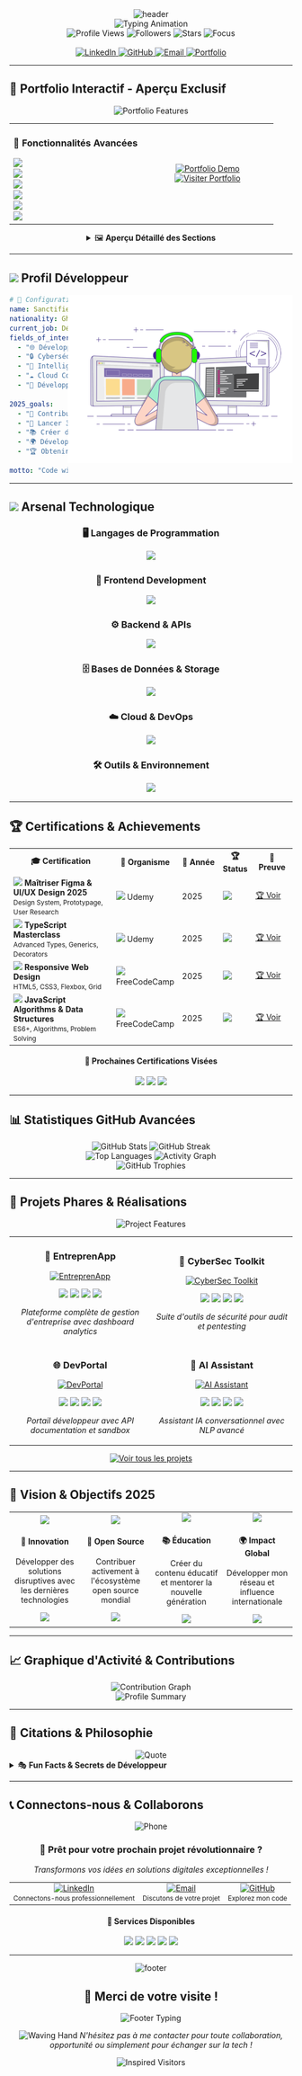 <div align="center">
  <!-- Header avec animation sophistiquée -->
   <img src="https://capsule-render.vercel.app/api?type=waving&color=gradient&height=200&section=header&text=Sanctifier%20Yaw-Mensah&fontSize=50&fontAlignY=35&animation=fadeIn&fontColor=white" alt="header" />
</div>

<!-- Animation de frappe sophistiquée -->
<div align="center">
  <img src="https://readme-typing-svg.herokuapp.com?font=JetBrains+Mono&size=28&duration=2000&pause=800&color=FF6B6B&center=true&vCenter=true&multiline=true&width=800&height=120&lines=💻+Architecte+de+Solutions+Digitales;⚡+Passionné+d'Excellence+Technique" alt="Typing Animation" />
</div>

<!-- Badges dynamiques avec style premium -->
<div align="center">
  <img src="https://komarev.com/ghpvc/?username=sancty007&style=for-the-badge&color=FF6B6B&label=VISITEURS" alt="Profile Views" />
  <img src="https://img.shields.io/github/followers/sancty007?style=for-the-badge&color=4ECDC4&labelColor=2C3E50&label=FOLLOWERS" alt="Followers" />
  <img src="https://img.shields.io/github/stars/sancty007?style=for-the-badge&color=45B7D1&labelColor=2C3E50&label=STARS" alt="Stars" />
  <img src="https://img.shields.io/badge/FOCUS-Full--Stack-FFEAA7?style=for-the-badge&labelColor=2C3E50" alt="Focus" />
</div>

<br/>

<!-- Navigation sociale premium -->
<div align="center">
  <a href="https://www.linkedin.com/in/sanctifier-yaw-mensah-63558b242/">
    <img src="https://img.shields.io/badge/LinkedIn-Connectons--nous-0077B5?style=for-the-badge&logo=linkedin&logoColor=white&labelColor=0077B5" alt="LinkedIn" />
  </a>
  <a href="https://github.com/sancty007">
    <img src="https://img.shields.io/badge/GitHub-Explorez_mes_repos-100000?style=for-the-badge&logo=github&logoColor=white&labelColor=100000" alt="GitHub" />
  </a>
  <a href="mailto:sanctifieryawmensah55@gmail.com">
    <img src="https://img.shields.io/badge/Email-Collaborons_ensemble-D14836?style=for-the-badge&logo=gmail&logoColor=white&labelColor=D14836" alt="Email" />
  </a>
  <a href="https://portofolio-9r65.vercel.app/">
    <img src="https://img.shields.io/badge/Portfolio-Découvrez_mon_travail-FF5722?style=for-the-badge&logo=vercel&logoColor=white&labelColor=FF5722" alt="Portfolio" />
  </a>
</div>

---

## 🌟 Portfolio Interactif - Aperçu Exclusif

<div align="center">
  <img src="https://readme-typing-svg.herokuapp.com?font=Fira+Code&size=24&duration=3000&pause=1000&color=FF6B6B&center=true&vCenter=true&width=600&lines=🎨+Design+Moderne+%26+Responsive;⚡+Animations+Fluides+%26+Interactives;📊+Visualisations+Dynamiques;🚀+Performance+Optimisée" alt="Portfolio Features" />
</div>

<div align="center">
  <table>
    <tr>
      <td align="center" width="50%">
        <h3>🎯 Fonctionnalités Avancées</h3>
        <div align="left">
          <img src="https://img.shields.io/badge/🎨_Design_System-Moderne-FF6B6B?style=flat-square" /><br/>
          <img src="https://img.shields.io/badge/⚡_Animations-Fluides-4ECDC4?style=flat-square" /><br/>
          <img src="https://img.shields.io/badge/📱_Responsive-100%25-45B7D1?style=flat-square" /><br/>
          <img src="https://img.shields.io/badge/🔥_Performance-Optimisée-96CEB4?style=flat-square" /><br/>
          <img src="https://img.shields.io/badge/📊_Analytics-Intégrées-FFEAA7?style=flat-square" /><br/>
          <img src="https://img.shields.io/badge/🌙_Dark_Mode-Natif-DDA0DD?style=flat-square" />
        </div>
      </td>
      <td align="center" width="50%">
        <a href="https://portofolio-9r65.vercel.app/" target="_blank">
          <img src="https://github.com/SP-XD/SP-XD/blob/main/images/dino_rounded.gif?raw=true" width="300" alt="Portfolio Demo" />
        </a>
        <br/>
        <a href="https://portofolio-9r65.vercel.app/" target="_blank">
          <img src="https://img.shields.io/badge/🚀_EXPLORER_LE_PORTFOLIO-FF6B6B?style=for-the-badge&logo=vercel&logoColor=white" alt="Visiter Portfolio" />
        </a>
      </td>
    </tr>
  </table>
</div>

<div align="center">
  <details>
    <summary>🖼️ <strong>Aperçu Détaillé des Sections</strong></summary>
    <br/>
    <table>
      <tr>
        <td align="center" width="33%">
          <img src="https://raw.githubusercontent.com/Tarikul-Islam-Anik/Animated-Fluent-Emojis/master/Emojis/Objects/House.png" width="30" />
          <h4>🏠 Accueil Dynamique</h4>
          <p>Hero section avec animations CSS avancées et présentation interactive</p>
        </td>
        <td align="center" width="33%">
          <img src="https://raw.githubusercontent.com/Tarikul-Islam-Anik/Animated-Fluent-Emojis/master/Emojis/Objects/Gear.png" width="30" />
          <h4>⚙️ Stack Technique</h4>
          <p>Visualisation interactive des compétences avec barres de progression</p>
        </td>
        <td align="center" width="33%">
          <img src="https://raw.githubusercontent.com/Tarikul-Islam-Anik/Animated-Fluent-Emojis/master/Emojis/Objects/Briefcase.png" width="30" />
          <h4>💼 Projets Showcase</h4>
          <p>Galerie interactive avec filtres par technologie et démos live</p>
        </td>
      </tr>
      <tr>
        <td align="center">
          <img src="https://raw.githubusercontent.com/Tarikul-Islam-Anik/Animated-Fluent-Emojis/master/Emojis/Objects/Chart%20Increasing.png" width="30" />
          <h4>📊 GitHub Analytics</h4>
          <p>Statistiques en temps réel avec graphiques interactifs</p>
        </td>
        <td align="center">
          <img src="https://raw.githubusercontent.com/Tarikul-Islam-Anik/Animated-Fluent-Emojis/master/Emojis/Objects/Envelope.png" width="30" />
          <h4>📧 Contact Avancé</h4>
          <p>Formulaire avec validation et intégration EmailJS</p>
        </td>
        <td align="center">
          <img src="https://raw.githubusercontent.com/Tarikul-Islam-Anik/Animated-Fluent-Emojis/master/Emojis/Objects/Mobile%20Phone.png" width="30" />
          <h4>📱 Mobile First</h4>
          <p>Expérience optimisée pour tous les appareils</p>
        </td>
      </tr>
    </table>
  </details>
</div>

---

## <img src="https://raw.githubusercontent.com/Tarikul-Islam-Anik/Animated-Fluent-Emojis/master/Emojis/People/Man%20Technologist.png" width="35"> Profil Développeur

<img align="right" alt="Coding" width="400" src="https://raw.githubusercontent.com/devSouvik/devSouvik/master/gif3.gif">

```yaml
# 🚀 Configuration Développeur
name: Sanctifier Yaw-Mensah
nationality: Ghana 🇬🇭
current_job: Développeur Full-Stack
fields_of_interests:
  - "🌐 Développement Web Full-Stack"
  - "🔒 Cybersécurité & Ethical Hacking"
  - "🤖 Intelligence Artificielle & ML"
  - "☁️ Cloud Computing & DevOps"
  - "📱 Développement Mobile"

2025_goals:
  - "🌟 Contribuer à 50+ projets Open Source"
  - "🚀 Lancer 3 applications SaaS innovantes"
  - "📚 Créer du contenu éducatif (blog, vidéos)"
  - "🌍 Développer mon réseau international"
  - "🏆 Obtenir des certifications cloud avancées"

motto: "Code with passion, secure with precision! 🔥"
```

---

## <img src="https://raw.githubusercontent.com/Tarikul-Islam-Anik/Animated-Fluent-Emojis/master/Emojis/Objects/Hammer%20and%20Wrench.png" width="35"> Arsenal Technologique

<div align="center">

### 🖥️ Langages de Programmation
<p>
  <img src="https://skillicons.dev/icons?i=python,java,cpp,js,ts,php,go,rust" />
</p>

### 🎨 Frontend Development
<p>
  <img src="https://skillicons.dev/icons?i=html,css,js,ts,react,nextjs,vue,angular,tailwind,bootstrap,sass,figma" />
</p>

### ⚙️ Backend & APIs
<p>
  <img src="https://skillicons.dev/icons?i=nodejs,express,django,fastapi,spring,laravel,graphql,prisma" />
</p>

### 🗄️ Bases de Données & Storage
<p>
  <img src="https://skillicons.dev/icons?i=mysql,postgresql,mongodb,redis,firebase,supabase,sqlite" />
</p>

### ☁️ Cloud & DevOps
<p>
  <img src="https://skillicons.dev/icons?i=aws,azure,gcp,docker,kubernetes,jenkins,terraform,nginx" />
</p>

### 🛠️ Outils & Environnement
<p>
  <img src="https://skillicons.dev/icons?i=git,github,gitlab,vscode,vim,linux,bash,postman" />
</p>

</div>

---

## 🏆 Certifications & Achievements

<div align="center">
  <table>
    <tr>
      <th width="40%">🎓 Certification</th>
      <th width="20%">🏢 Organisme</th>
      <th width="15%">📅 Année</th>
      <th width="10%">🏆 Status</th>
      <th width="15%">🔗 Preuve</th>
    </tr>
    <tr>
      <td>
        <img width="25" src="https://img.icons8.com/color/48/figma--v1.png"/> 
        <strong>Maîtriser Figma & UI/UX Design 2025</strong>
        <br/><small>Design System, Prototypage, User Research</small>
      </td>
      <td><img width="25" src="https://img.icons8.com/color/48/udemy.png"/> Udemy</td>
      <td>2025</td>
      <td><img src="https://img.shields.io/badge/✅-Certifié-4ECDC4?style=flat-square" /></td>
      <td><a href="https://www.udemy.com/certificate/UC-e6108141-51f9-4af0-9526-d29c0beacbc2/">🏆 Voir</a></td>
    </tr>
    <tr>
      <td>
        <img width="25" src="https://img.icons8.com/color/48/typescript.png"/> 
        <strong>TypeScript Masterclass</strong>
        <br/><small>Advanced Types, Generics, Decorators</small>
      </td>
      <td><img width="25" src="https://img.icons8.com/color/48/udemy.png"/> Udemy</td>
      <td>2025</td>
      <td><img src="https://img.shields.io/badge/✅-Certifié-4ECDC4?style=flat-square" /></td>
      <td><a href="https://www.udemy.com/certificate/UC-ee6bc228-d313-4980-a296-85847ee1d882/">🏆 Voir</a></td>
    </tr>
    <tr>
      <td>
        <img width="25" src="https://img.icons8.com/color/48/html-5--v1.png"/> 
        <strong>Responsive Web Design</strong>
        <br/><small>HTML5, CSS3, Flexbox, Grid</small>
      </td>
      <td><img width="25" src="https://img.icons8.com/external-tal-revivo-color-tal-revivo/48/external-freecodecamp-a-non-profit-organization-that-consists-of-an-interactive-learning-web-platform-logo-color-tal-revivo.png"/> FreeCodeCamp</td>
      <td>2025</td>
      <td><img src="https://img.shields.io/badge/✅-Certifié-4ECDC4?style=flat-square" /></td>
      <td><a href="https://www.freecodecamp.org/certification/sanctifier/responsive-web-design">🏆 Voir</a></td>
    </tr>
    <tr>
      <td>
        <img width="25" src="https://img.icons8.com/color/48/javascript--v1.png"/> 
        <strong>JavaScript Algorithms & Data Structures</strong>
        <br/><small>ES6+, Algorithms, Problem Solving</small>
      </td>
      <td><img width="25" src="https://img.icons8.com/external-tal-revivo-color-tal-revivo/48/external-freecodecamp-a-non-profit-organization-that-consists-of-an-interactive-learning-web-platform-logo-color-tal-revivo.png"/> FreeCodeCamp</td>
      <td>2025</td>
      <td><img src="https://img.shields.io/badge/✅-Certifié-4ECDC4?style=flat-square" /></td>
      <td><a href="https://www.freecodecamp.org/certification/sanctifier/javascript-algorithms-and-data-structures-v8">🏆 Voir</a></td>
    </tr>
  </table>
</div>

<div align="center">
  <h4>🎯 Prochaines Certifications Visées</h4>
  <img src="https://img.shields.io/badge/AWS-Solutions_Architect-FF9900?style=for-the-badge&logo=amazon-aws&logoColor=white" />
  <img src="https://img.shields.io/badge/Azure-DevOps_Engineer-0078D4?style=for-the-badge&logo=microsoft-azure&logoColor=white" />
  <img src="https://img.shields.io/badge/Google_Cloud-Professional_Developer-4285F4?style=for-the-badge&logo=google-cloud&logoColor=white" />
</div>

---

## 📊 Statistiques GitHub Avancées

<div align="center">
  <img width="49%" src="https://github-readme-stats.vercel.app/api?username=sancty007&show_icons=true&theme=radical&count_private=true&hide_border=true&title_color=FF6B6B&icon_color=4ECDC4&text_color=c9d1d9&bg_color=0d1117&custom_title=📊%20Statistiques%20GitHub" alt="GitHub Stats" />
  <img width="49%" src="https://github-readme-streak-stats.herokuapp.com/?user=sancty007&theme=radical&hide_border=true&stroke=0000&background=0d1117&ring=FF6B6B&fire=4ECDC4&currStreakLabel=45B7D1" alt="GitHub Streak" />
</div>

<div align="center">
  <img width="49%" src="https://github-readme-stats.vercel.app/api/top-langs/?username=sancty007&layout=compact&theme=radical&hide_border=true&title_color=FF6B6B&text_color=c9d1d9&bg_color=0d1117&langs_count=10&custom_title=🔥%20Langages%20Favoris" alt="Top Languages" />
  <img width="49%" src="https://github-readme-activity-graph.vercel.app/graph?username=sancty007&theme=redical&hide_border=true&bg_color=0d1117&color=FF6B6B&line=4ECDC4&point=c9d1d9&custom_title=📈%20Graphique%20d'Activité" alt="Activity Graph" />
</div>

<div align="center">
  <img src="https://github-profile-trophy.vercel.app/?username=sancty007&theme=radical&no-frame=true&no-bg=true&margin-w=4&column=8&title=Stars,Followers,Commits,Repositories,MultipleLang,PullRequest,Issues,Reviews" alt="GitHub Trophies" />
</div>

---

## 🚀 Projets Phares & Réalisations

<div align="center">
  <img src="https://readme-typing-svg.herokuapp.com?font=Fira+Code&size=20&duration=3000&pause=1000&color=4ECDC4&center=true&vCenter=true&width=600&lines=🏗️+Architectures+Scalables;🔐+Solutions+Sécurisées;⚡+Performances+Optimisées;🌐+Expériences+Utilisateur+Exceptionnelles" alt="Project Features" />
</div>

<div align="center">
  <table>
    <tr>
      <td width="50%">
        <h3 align="center">🏢 EntreprenApp</h3>
        <div align="center">  
          <a href="https://github.com/sancty007/entreprenapp" target="_blank">
            <img src="https://github-readme-stats.vercel.app/api/pin/?username=sancty007&repo=entreprenapp&theme=radical&hide_border=true&title_color=FF6B6B&icon_color=4ECDC4&text_color=c9d1d9&bg_color=0d1117" alt="EntreprenApp" />
          </a>
        </div>
        <p align="center">
          <img src="https://img.shields.io/badge/React-61DAFB?style=flat-square&logo=react&logoColor=black" />
          <img src="https://img.shields.io/badge/Node.js-339933?style=flat-square&logo=nodedotjs&logoColor=white" />
          <img src="https://img.shields.io/badge/MongoDB-47A248?style=flat-square&logo=mongodb&logoColor=white" />
          <img src="https://img.shields.io/badge/TypeScript-3178C6?style=flat-square&logo=typescript&logoColor=white" />
        </p>
        <p align="center"><em>Plateforme complète de gestion d'entreprise avec dashboard analytics</em></p>
      </td>
      <td width="50%">
        <h3 align="center">🔐 CyberSec Toolkit</h3>
        <div align="center">
          <a href="https://github.com/sancty007/cybersec-toolkit" target="_blank">
            <img src="https://github-readme-stats.vercel.app/api/pin/?username=sancty007&repo=cybersec-toolkit&theme=radical&hide_border=true&title_color=FF6B6B&icon_color=4ECDC4&text_color=c9d1d9&bg_color=0d1117" alt="CyberSec Toolkit" />
          </a>
        </div>
        <p align="center">
          <img src="https://img.shields.io/badge/Python-3776AB?style=flat-square&logo=python&logoColor=white" />
          <img src="https://img.shields.io/badge/Django-092E20?style=flat-square&logo=django&logoColor=white" />
          <img src="https://img.shields.io/badge/Docker-2496ED?style=flat-square&logo=docker&logoColor=white" />
          <img src="https://img.shields.io/badge/PostgreSQL-336791?style=flat-square&logo=postgresql&logoColor=white" />
        </p>
        <p align="center"><em>Suite d'outils de sécurité pour audit et pentesting</em></p>
      </td>
    </tr>
    <tr>
      <td width="50%">
        <h3 align="center">🌐 DevPortal</h3>
        <div align="center">
          <a href="https://github.com/sancty007/devportal" target="_blank">
            <img src="https://github-readme-stats.vercel.app/api/pin/?username=sancty007&repo=devportal&theme=radical&hide_border=true&title_color=FF6B6B&icon_color=4ECDC4&text_color=c9d1d9&bg_color=0d1117" alt="DevPortal" />
          </a>
        </div>
        <p align="center">
          <img src="https://img.shields.io/badge/Next.js-000000?style=flat-square&logo=nextdotjs&logoColor=white" />
          <img src="https://img.shields.io/badge/Tailwind-38B2AC?style=flat-square&logo=tailwind-css&logoColor=white" />
          <img src="https://img.shields.io/badge/Prisma-2D3748?style=flat-square&logo=prisma&logoColor=white" />
          <img src="https://img.shields.io/badge/Vercel-000000?style=flat-square&logo=vercel&logoColor=white" />
        </p>
        <p align="center"><em>Portail développeur avec API documentation et sandbox</em></p>
      </td>
      <td width="50%">
        <h3 align="center">🤖 AI Assistant</h3>
        <div align="center">
          <a href="https://github.com/sancty007/ai-assistant" target="_blank">
            <img src="https://github-readme-stats.vercel.app/api/pin/?username=sancty007&repo=ai-assistant&theme=radical&hide_border=true&title_color=FF6B6B&icon_color=4ECDC4&text_color=c9d1d9&bg_color=0d1117" alt="AI Assistant" />
          </a>
        </div>
        <p align="center">
          <img src="https://img.shields.io/badge/FastAPI-009688?style=flat-square&logo=fastapi&logoColor=white" />
          <img src="https://img.shields.io/badge/OpenAI-412991?style=flat-square&logo=openai&logoColor=white" />
          <img src="https://img.shields.io/badge/Redis-DC382D?style=flat-square&logo=redis&logoColor=white" />
          <img src="https://img.shields.io/badge/AWS-FF9900?style=flat-square&logo=amazon-aws&logoColor=white" />
        </p>
        <p align="center"><em>Assistant IA conversationnel avec NLP avancé</em></p>
      </td>
    </tr>
  </table>
</div>

<div align="center">
  <a href="https://github.com/sancty007?tab=repositories">
    <img src="https://img.shields.io/badge/🔍_EXPLORER_TOUS_MES_PROJETS-FF6B6B?style=for-the-badge&logo=github&logoColor=white" alt="Voir tous les projets" />
  </a>
</div>

---

## 🎯 Vision & Objectifs 2025

<div align="center">
  <table>
    <tr>
      <td align="center" width="25%">
        <img src="https://raw.githubusercontent.com/Tarikul-Islam-Anik/Animated-Fluent-Emojis/master/Emojis/Objects/Rocket.png" width="60">
        <h4>🚀 Innovation</h4>
        <p>Développer des solutions disruptives avec les dernières technologies</p>
        <img src="https://img.shields.io/badge/Progress-75%25-4ECDC4?style=flat-square" />
      </td>
      <td align="center" width="25%">
        <img src="https://raw.githubusercontent.com/Tarikul-Islam-Anik/Animated-Fluent-Emojis/master/Emojis/Objects/Handshake.png" width="60">
        <h4>🤝 Open Source</h4>
        <p>Contribuer activement à l'écosystème open source mondial</p>
        <img src="https://img.shields.io/badge/Progress-60%25-45B7D1?style=flat-square" />
      </td>
      <td align="center" width="25%">
        <img src="https://raw.githubusercontent.com/Tarikul-Islam-Anik/Animated-Fluent-Emojis/master/Emojis/Objects/Books.png" width="60">
        <h4>📚 Éducation</h4>
        <p>Créer du contenu éducatif et mentorer la nouvelle génération</p>
        <img src="https://img.shields.io/badge/Progress-45%25-96CEB4?style=flat-square" />
      </td>
      <td align="center" width="25%">
        <img src="https://raw.githubusercontent.com/Tarikul-Islam-Anik/Animated-Fluent-Emojis/master/Emojis/Objects/Globe%20with%20Meridians.png" width="60">
        <h4>🌍 Impact Global</h4>
        <p>Développer mon réseau et influence internationale</p>
        <img src="https://img.shields.io/badge/Progress-30%25-FFEAA7?style=flat-square" />
      </td>
    </tr>
  </table>
</div>

---

## 📈 Graphique d'Activité & Contributions

<div align="center">
  <img src="https://github-readme-activity-graph.vercel.app/graph?username=sancty007&bg_color=0d1117&color=FF6B6B&line=4ECDC4&point=c9d1d9&area=true&hide_border=true&custom_title=📊%20Contributions%20sur%20365%20jours" width="100%" alt="Contribution Graph" />
</div>

<div align="center">
  <img src="https://github-profile-summary-cards.vercel.app/api/cards/profile-details?username=sancty007&theme=radical" width="100%" alt="Profile Summary" />
</div>

---

## 🌟 Citations & Philosophie

<div align="center">
  <img src="https://quotes-github-readme.vercel.app/api?type=horizontal&theme=radical&quote=Le%20code%20est%20de%20la%20poésie%20que%20seuls%20les%20ordinateurs%20peuvent%20comprendre.%20Écrivons%20de%20beaux%20poèmes%20!&author=Sanctifier%20Yaw-Mensah" alt="Quote" />
</div>

<details>
<summary>🎭 <strong>Fun Facts & Secrets de Développeur</strong></summary>
<br>

<div align="center">
  <table>
    <tr>
      <td align="center" width="50%">
        <h4>🌙 Habitudes de Code</h4>
        <ul align="left">
          <li>🦉 Développeur nocturne (22h-4h)</li>
          <li>☕ cafés par jour minimum</li>
          <li>🐧 Linux enthusiast </li>
          <li>⌨️ Vim user (fight me!)</li>
        </ul>
      </td>
      <td align="center" width="50%">
        <h4>🎯 Préférences Tech</h4>
        <ul align="left">
          <li>🎨 VS Code + Tokyo Night theme</li>
          <li>🔥 TypeScript > JavaScript always</li>
          <li>⚡ Next.js pour le frontend</li>
          <li>🐍 Python pour l'IA/ML</li>
          <li>🐳 Docker pour tout containeriser</li>
        </ul>
      </td>
    </tr>
    <tr>
      <td align="center" colspan="2">
        <h4>🎮 Quand je ne code pas...</h4>
      </td>
    </tr>
  </table>
</div>

</details>

---

## 📞 Connectons-nous & Collaborons

<div align="center">
  <img src="https://raw.githubusercontent.com/Tarikul-Islam-Anik/Animated-Fluent-Emojis/master/Emojis/Objects/Telephone%20Receiver.png" alt="Phone" width="30" height="30" />
  <h3>🤝 Prêt pour votre prochain projet révolutionnaire ?</h3>
  <p><em>Transformons vos idées en solutions digitales exceptionnelles !</em></p>
</div>

<div align="center">
  <table>
    <tr>
      <td align="center">
        <a href="https://www.linkedin.com/in/sanctifier-yaw-mensah-63558b242/">
          <img src="https://img.shields.io/badge/LinkedIn-Réseau_Professionnel-0077B5?style=for-the-badge&logo=linkedin&logoColor=white" alt="LinkedIn" />
        </a>
        <br/><small>Connectons-nous professionnellement</small>
      </td>
      <td align="center">
        <a href="mailto:sanctifieryawmensah55@gmail.com">
          <img src="https://img.shields.io/badge/Email-Projet_Collaboration-D14836?style=for-the-badge&logo=gmail&logoColor=white" alt="Email" />
        </a>
        <br/><small>Discutons de votre projet</small>
      </td>
      <td align="center">
        <a href="https://github.com/sancty007">
          <img src="https://img.shields.io/badge/GitHub-Code_&_Contributions-100000?style=for-the-badge&logo=github&logoColor=white" alt="GitHub" />
        </a>
        <br/><small>Explorez mon code</small>
      </td>
    </tr>
  </table>
</div>

<div align="center">
  <h4>💼 Services Disponibles</h4>
  <img src="https://img.shields.io/badge/🌐_Développement_Web-Full--Stack-FF6B6B?style=flat-square" />
  <img src="https://img.shields.io/badge/📱_Applications_Mobile-React_Native-4ECDC4?style=flat-square" />
  <img src="https://img.shields.io/badge/🔐_Audit_Sécurité-Cybersecurity-45B7D1?style=flat-square" />
  <img src="https://img.shields.io/badge/☁️_Solutions_Cloud-DevOps-96CEB4?style=flat-square" />
  <img src="https://img.shields.io/badge/🤖_Intelligence_Artificielle-ML/AI-FFEAA7?style=flat-square" />
</div>

---

<div align="center">
  <img src="https://capsule-render.vercel.app/api?type=waving&color=0:FF6B6B,25:4ECDC4,50:45B7D1,75:96CEB4,100:FFEAA7&height=150&section=footer" alt="footer" />
  
  <h2>🚀 Merci de votre visite !</h2>
  <img src="https://readme-typing-svg.herokuapp.com?font=Fira+Code&size=18&duration=4000&pause=1000&color=FF6B6B&center=true&vCenter=true&width=800&lines=💡+L'innovation+commence+par+une+idée...;🚀+...et+se+concrétise+par+du+code+de+qualité+!;🌟+Ensemble%2C+créons+l'avenir+numérique+!;⚡+Ready+to+build+something+amazing%3F" alt="Footer Typing" />
  
  <p>
    <img src="https://raw.githubusercontent.com/Tarikul-Islam-Anik/Animated-Fluent-Emojis/master/Emojis/Hand%20gestures/Waving%20Hand.png" alt="Waving Hand" width="25" height="25" />
    <em>N'hésitez pas à me contacter pour toute collaboration, opportunité ou simplement pour échanger sur la tech !</em>
  </p>
  
  <img src="https://komarev.com/ghpvc/?username=sancty007&style=for-the-badge&color=FF6B6B&label=VISITEURS+INSPIRÉS" alt="Inspired Visitors" />
</div>
